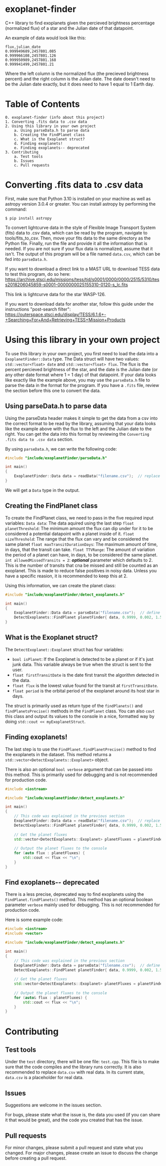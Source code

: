 # exoplanet-finder
C++ library to find exoplanets given the percieved brightness percentage (normalized flux) of a star and the Julian date of that datapoint.

An example of data would look like this:

```
flux,julian_date
0.999949689,2457801.085
0.999966108,2457801.126
0.999950989,2457801.168
0.999941499,2457801.21
```

Where the left column is the normalized flux (the precieved brightness percent) and the right column is the Julian date. The date doesn't need to be the Julian date exactly, but it does need to have 1 equal to 1 Earth day.

# Table of Contents

```
0. exoplanet-finder (info about this project)
1. Converting .fits data to .csv data
2. Using this library in your own project
    a. Using parseData.h to parse data
    b. Creating the FindPlanet class
    c. What is the Exoplanet struct?
    d. Finding exoplanets!
    e. Finding exoplanets-- deprecated
3. Contributing
    a. Test tools
    b. Issues
    c. Pull requests
````

# Converting .fits data to .csv data

First, make sure that Python 3.10 is installed on your machine as well as astropy version 3.0.4 or greater. You can install astropy by performing the command:
```
$ pip install astropy
```

To convert lightcurve data in the style of Flexible Image Transport System (fits) data to .csv data, which can be read by the program, navigate to tools/fits_to_csv. Then, move your fits data to the same directory as the Python file. Finally, run the file and provide it all the information that is needed. If you are not sure if your flux data is normalized, assume that it isn't. The output of this program will be a file named `data.csv`, which can be fed into `parseData.h`.

If you want to download a direct link to a MAST URL to download TESS data to test this program, do so here:
https://archive.stsci.edu/missions/tess/tid/s0001/0000/0000/2515/5310/tess2018206045859-s0001-0000000025155310-0120-s_lc.fits

This link is lightcurve data for the star WASP-126.

If you want to download data for another star, follow this guide under the instructions "post-search filter":
https://outerspace.stsci.edu/display/TESS/6.1.6+-+Searching+For+And+Retrieving+TESS+Mission+Products

# Using this library in your own project

To use this library in your own project, you first need to load the data into a `ExoplanetFinder::Data` type. The Data struct will have two values: `std::vector<float> date` and `std::vector<float> flux`. The flux is the percent percieved brightness of the star, and the date is the Julian date (or any other date format where 1 = 1 day) of that datapoint. If your data looks like exactly like the example above, you may use the `parseData.h` file to parse the data in the format for the program. If you have a `.fits` file, review the section before this one to convert the data.

## Using parseData.h to parse data

Using the parseData header makes it simple to get the data from a csv into the correct format to be read by the library, assuming that your data looks like the example above with the flux to the left and the Julian date to the right. You can get the data into this format by reviewing the `Converting .fits data to .csv data` section.

By using `parseData.h`, we can write the following code:
```cpp
#include "include/exoplanetFinder/parseData.h"

int main()
{
    ExoplanetFinder::Data data = readData("filename.csv");  // replace "filename" with your file's name
}
```

We will get a `Data` type in the output.


## Creating the FindPlanet class

To create the FindPlanet class, we need to pass in the five required input variables:
`Data data`: The data aquired using the last step
`float planetThreshold`: The minimum amount the flux can dip under for it to be considered a potential datapoint with a planet inside of it.
`float sizeThreshold`: The range that the flux can vary and be considered the same planet
`float maxTransitDurationDays`: The maximum amount of time, in days, that the transit can take.
`float TTVRange`: The amount of variation the period of a planet can have, in days, to be considered the same planet.
`int allowedMissedTransits = 2`: ***optional*** parameter which defaults to 2. This is the number of transits that cna be missed and still be counted as an exoplanet. This is made to reduce false positives in noisy data. Unless you have a specific reasion, it is recommended to keep this at 2.

Using this information, we can create the planet class:
```cpp
#include "include/exoplanetFinder/detect_exoplanets.h"

int main()
{
    ExoplanetFinder::Data data = parseData("filename.csv");  // define the data, read the previous section for more info
    DetectExoplanets::FindPlanet planetFinder{ data, 0.9999, 0.002, 1.5, 0.4, 2 };
}
```

## What is the Exoplanet struct?

The `DetectExoplanet::Exoplanet` struct has four variables:
- `bool isPlanet`: If the Exoplanet is detected to be a planet or if it's just junk data. This variable always be true when the struct is sent to the user.
- `float firstTransitDate` is the date first transit the algorithm detected in the data. 
- `float flux` is the lowest value found for the transit at `firstTransitDate`.
- `float period` is the orbital period of the exoplanet around its host star in days.

The struct is primarily used as return type of the `findPlanets()` and `findPlanetsPrecise()` methods in the `FindPlanet` class.
You can also `cout` this class and output its values to the console in a nice, formatted way by doing `std::cout << myExoplanetStruct`.

## Finding exoplanets!

The last step is to use the `FindPlanet.findPlanetPrecise()` method to find the exoplanets in the dataset. This method returns a `std::vector<DetectExoplanets::Exoplanet>` object. 

There is also an optional `bool verbose` argument that can be passed into this method. This is primarily used for debugging and is not recommended for production code.

```cpp
#include <iostream>

#include "include/exoplanetFinder/detect_exoplanets.h"

int main()
{
    // This code was explained in the previous section
    ExoplanetFinder::Data data = readData("filename.csv");  // replace "filename" with your file's name
    DetectExoplanets::FindPlanet planetFinder{ data, 0.9999, 0.002, 1.5, 0.4 };
    
    // Get the planet fluxes
    std::vector<DetectExoplanets::Exoplanet> planetFluxes = planetFinder.findPlanetsPrecise();
    
    // Output the planet fluxes to the console
    for (auto flux : planetFluxes) {
        std::cout << flux << "\n";
    }
}
```

## Find exoplanets-- deprecated

There is a less precise, deprecated way to find exoplanets using the `FindPlanet.findPlanets()` method. This method has an optional boolean parameter `verbose` mainly used for debugging. This is not recommended for production code. 

Here is some example code:
```cpp
#include <iostream>
#include <vector>

#include "include/exoplanetFinder/detect_exoplanets.h"

int main()
{
    // This code was explained in the previous section
    ExoplanetFinder::Data data = parseData("filename.csv");  // define the data, read the previous section for more info
    DetectExoplanets::FindPlanet planetFinder{ data, 0.9999, 0.002, 1.5, 0.4 };
    
    // Get the planet fluxes
    std::vector<DetectExoplanets::Exoplanet> planetFluxes = planetFinder.findPlanets();
    
    // Output the planet fluxes to the console
    for (auto& flux : planetFluxes) {
        std::cout << flux << "\n";
    }
}
```

# Contributing

## Test tools

Under the `test` directory, there will be one file: `test.cpp`. This file is to make sure that the code compiles and the library runs correctly. It is also recommended to replace `data.csv` with real data. In its current state, `data.csv` is a placeholder for real data.

## Issues

Suggestions are welcome in the issues section.

For bugs, please state what the issue is, the data you used (if you can share it that would be great), and the code you created that has the issue.

## Pull requests

For minor changes, please submit a pull request and state what you changed. For major changes, please create an issue to discuss the change before creating a pull request.
